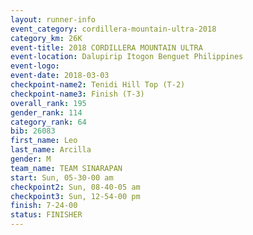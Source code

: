 ```yaml
---
layout: runner-info 
event_category: cordillera-mountain-ultra-2018 
category_km: 26K 
event-title: 2018 CORDILLERA MOUNTAIN ULTRA 
event-location: Dalupirip Itogon Benguet Philippines 
event-logo: 
event-date: 2018-03-03 
checkpoint-name2: Tenidi Hill Top (T-2) 
checkpoint-name3: Finish (T-3) 
overall_rank: 195
gender_rank: 114
category_rank: 64
bib: 26083
first_name: Leo
last_name: Arcilla
gender: M
team_name: TEAM SINARAPAN
start: Sun, 05-30-00 am
checkpoint2: Sun, 08-40-05 am
checkpoint3: Sun, 12-54-00 pm
finish: 7-24-00
status: FINISHER
---
```

